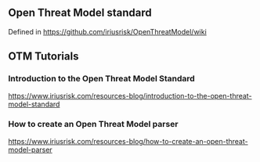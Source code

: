 ## Open Threat Model standard
Defined in https://github.com/iriusrisk/OpenThreatModel/wiki

## OTM Tutorials

### Introduction to the Open Threat Model Standard
https://www.iriusrisk.com/resources-blog/introduction-to-the-open-threat-model-standard

### How to create an Open Threat Model parser
https://www.iriusrisk.com/resources-blog/how-to-create-an-open-threat-model-parser
